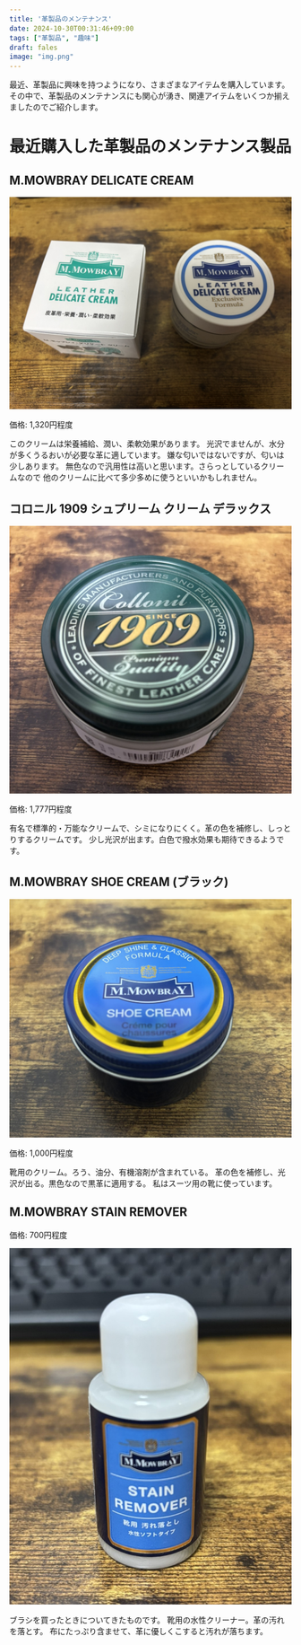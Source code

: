 ```yaml
---
title: '革製品のメンテナンス'
date: 2024-10-30T00:31:46+09:00
tags: ["革製品", "趣味"]
draft: fales
image: "img.png"
---
```


最近、革製品に興味を持つようになり、さまざまなアイテムを購入しています。その中で、革製品のメンテナンスにも関心が湧き、関連アイテムをいくつか揃えましたのでご紹介します。

# 最近購入した革製品のメンテナンス製品

## M.MOWBRAY DELICATE CREAM
![image1.JPEG](image1.JPEG)

価格: 1,320円程度

このクリームは栄養補給、潤い、柔軟効果があります。
光沢でませんが、水分が多くうるおいが必要な革に適しています。
嫌な匂いではないですが、匂いは少しあります。
無色なので汎用性は高いと思います。さらっとしているクリームなので
他のクリームに比べて多少多めに使うといいかもしれません。

## コロニル 1909 シュプリーム クリーム デラックス
![image3.JPEG](image3.JPEG)

価格: 1,777円程度

有名で標準的・万能なクリームで、シミになりにくく。革の色を補修し、しっとりするクリームです。
少し光沢が出ます。白色で撥水効果も期待できるようです。

## M.MOWBRAY SHOE CREAM (ブラック)
![image2.JPEG](image2.JPEG)

価格: 1,000円程度

靴用のクリーム。ろう、油分、有機溶剤が含まれている。
革の色を補修し、光沢が出る。黒色なので黒革に適用する。
私はスーツ用の靴に使っています。

## M.MOWBRAY STAIN REMOVER

価格: 700円程度

![image4.JPEG](image4.JPEG)

ブラシを買ったときについてきたものです。
靴用の水性クリーナー。革の汚れを落とす。
布にたっぷり含ませて、革に優しくこすると汚れが落ちます。


